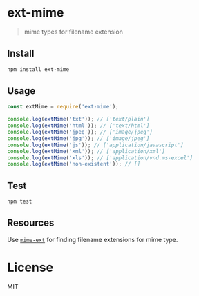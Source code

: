# ext-mime

> mime types for filename extension

## Install

```bash
npm install ext-mime
```

## Usage

```javascript
const extMime = require('ext-mime');

console.log(extMime('txt')); // ['text/plain']
console.log(extMime('html')); // ['text/html']
console.log(extMime('jpeg')); // ['image/jpeg']
console.log(extMime('jpg')); // ['image/jpeg']
console.log(extMime('js')); // ['application/javascript']
console.log(extMime('xml')); // ['application/xml']
console.log(extMime('xls')); // ['application/vnd.ms-excel']
console.log(extMime('non-existent')); // []
```

## Test

```bash
npm test
```

## Resources

Use [`mime-ext`](https://github.com/miguelmota/mime-ext) for finding filename extensions for mime type.

# License

MIT
